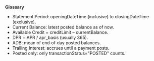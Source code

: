 **Glossary**
- Statement Period: openingDateTime (inclusive) to closingDateTime (exclusive).
- Current Balance: latest posted balance as of now.
- Available Credit = creditLimit – currentBalance.
- DPR = APR / apr_basis (usually 365).
- ADB: mean of end‑of‑day posted balances.
- Trailing Interest: accrues until a payment posts.
- Posted only: only transactionStatus="POSTED" counts.
